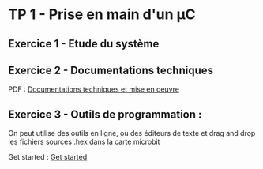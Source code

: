 # TP 1 - Prise en main d'un µC

## Exercice 1 - Etude du système

## Exercice 2 - Documentations techniques 

PDF : [Documentations techniques et mise en oeuvre](https://speechi-support.s3.amazonaws.com/Robotique/Microbit/Guide_utilisation_Microbit.pdf)

## Exercice 3 - Outils de programmation :

On peut utilise des outils en ligne, ou des éditeurs de texte et drag and drop les fichiers sources .hex dans la carte microbit

Get started : [Get started](https://lancaster-university.github.io/microbit-docs/offline-toolchains/)